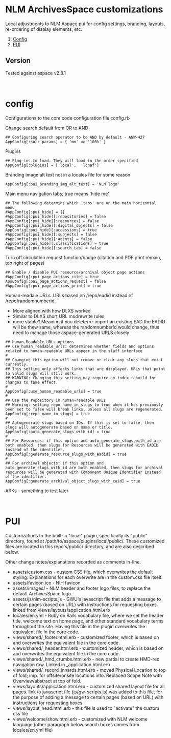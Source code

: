 # NLM ArchivesSpace customizations
Local adjustments to NLM Aspace pui for config settings, branding, layouts, re-ordering of display elements, etc.

1. <a href="#config" id="config">Config</a>
2. <a href="#pui" id="PUI">PUI</a>

## Version

Tested against aspace v2.8.1


<a name="config">&nbsp;</a>
# config
Configurations to the core code configuration file config.rb

Change search default from OR to AND
```
## Configuring search operator to be AND by default - ANW-427
AppConfig[:solr_params] = { 'mm' => '100%' }
```

Plugins
```
## Plug-ins to load. They will load in the order specified
AppConfig[:plugins] = ['local',  'lcnaf']
```

Branding image alt text not in a locales file for some reason
```
AppConfig[:pui_branding_img_alt_text] = 'NLM logo'
```

Main menu navigation tabs; true means 'hide me'
```
## The following determine which 'tabs' are on the main horizontal menu
#AppConfig[:pui_hide] = {}
#AppConfig[:pui_hide][:repositories] = false
#AppConfig[:pui_hide][:resources] = false
#AppConfig[:pui_hide][:digital_objects] = false
AppConfig[:pui_hide][:accessions] = true
#AppConfig[:pui_hide][:subjects] = false
#AppConfig[:pui_hide][:agents] = false
AppConfig[:pui_hide][:classifications] = true
#AppConfig[:pui_hide][:search_tab] = false
```
Turn off circulation request function/badge (citation and PDF print remain, top right of pages)
```
## Enable / disable PUI resource/archival object page actions
#AppConfig[:pui_page_actions_cite] = true
AppConfig[:pui_page_actions_request] = false
#AppConfig[:pui_page_actions_print] = true
```
Human-readale URLs. URLs based on /repo/eadid instead of /repo/randomnumberid. 
- More aligned with how DLXS worked
- Similar to DLXS short URL modrewrite rules
- more stable? Meaning if you delete/re-import an existing EAD the EADID will be thew same, whereas the randomnumberid would change, thus need to manage those aspace-generated URLS closely
```
## Human-Readable URLs options
## use_human_readable_urls: determines whether fields and options related to human-readable URLs appear in the staff interface
#
## Changing this option will not remove or clear any slugs that exist currently.
## This setting only affects links that are displayed. URLs that point to valid slugs will still work.
## WARNING: Changing this setting may require an index rebuild for changes to take effect.
#
AppConfig[:use_human_readable_urls] = true
#
## Use the repository in human-readable URLs
## Warning: setting repo_name_in_slugs to true when it has previously been set to false will break links, unless all slugs are regenerated.
AppConfig[:repo_name_in_slugs] = true
#
## Autogenerate slugs based on IDs. If this is set to false, then slugs will autogenerate based on name or title.
AppConfig[:auto_generate_slugs_with_id] = true
#
## For Resources: if this option and auto_generate_slugs_with_id are both enabled, then slugs for Resources will be generated with EADID instead of the identifier.
AppConfig[:generate_resource_slugs_with_eadid] = true
#
## For archival objects: if this option and auto_generate_slugs_with_id are both enabled, then slugs for archival resources will be generated with Component Unique Identifier instead of the identifier.
AppConfig[:generate_archival_object_slugs_with_cuid] = true
```

ARKs - something to test later

<a name="pui">&nbsp;</a>
# PUI
Customizations to the built-in "local" plugin, specifically its "public" directory, found at /path/to/aspace/plugins/local/public/. These customized files are located in this repo's/public/ directory, and are also described below.

Other change notes/explanations recorded as comments in-line.

- assets/custom.css - custom CSS file, which overwrites the default styling. Explanations for each overwrite are in the custom.css file itself.
- assets/favicon.ico - NIH favicon
- assets/images/ - NLM header and footer logo files, to replace the default ArchivesSpace logo.
- assets/js/nlm-scripts.js - GWU's javascript file that adds a message to certain pages (based on URL) with instructions for requesting boxes. linked from views/layouts/application.html.erb
- locales/en.yml - Ruby on Rails vocabulary file, where we set the header title, welcome text on home page, and other standard vocabulary terms throughout the site. Having this file in the plugin overwrites the equivalent file in the core code.
- views/shared/_footer.html.erb - customized footer, which is based on and overwrites the equivalent file in the core code.
- views/shared/_header.html.erb - customized header, which is based on and overwrites the equivalent file in the core code.
- views/shared/_hmd_crumbs.html.erb - new partial to create HMD-red navigation row. Linked in _application.html.erb
- views/shared/_record_innards.html.erb - moved Physical Location to top of fold; imp. for offsite/onsite locations info. Replaced Scope Note with Overview/abstract at top of fold.
- views/layouts/application.html.erb - customized shared layout file for all pages. link to javascript file (js/gw-scripts.js) was added to this file, for the purpose of adding a message to certain pages (based on URL) with instructions for requesting boxes
- views/layout_head.html.erb - this file is used to "activate" the custom css file
- views/welcome/show.html.erb - customized with NLM welcome language (other paragraph below search boxes comes from locales/en.yml file)
